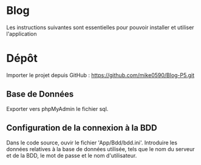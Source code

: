 ﻿# Blog

Les instructions suivantes sont essentielles pour pouvoir installer et utiliser
l'application

# Dépôt

Importer le projet depuis GitHub :
https://github.com/mike0590/Blog-P5.git

## Base de Données

Exporter vers phpMyAdmin le fichier sql.


## Configuration de la connexion à la BDD

Dans le code source, ouvir le fichier 'App/Bdd/bdd.ini'.
Introduire les données relatives à la base de données utilisée, tels
que le nom du serveur et de la BDD, le mot de passe et le nom d'utilisateur.


